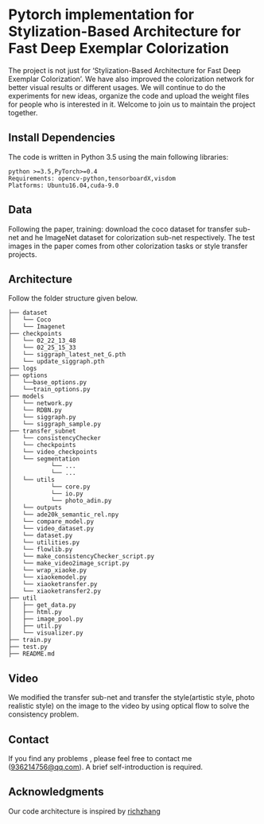 # Pytorch implementation for Stylization-Based Architecture for Fast Deep Exemplar Colorization
The project is not just for ‘Stylization-Based Architecture for Fast Deep Exemplar Colorization’. We have also improved the colorization network for better visual results or different usages. We will continue to do the experiments for new ideas, organize the code and  upload the weight files for people who is interested in it. Welcome  to join us to maintain the project together.

## Install Dependencies
The code is written in Python 3.5 using the main following libraries:
```
python >=3.5,PyTorch>=0.4
Requirements: opencv-python,tensorboardX,visdom
Platforms: Ubuntu16.04,cuda-9.0  
```
	
## Data
Following the paper, training: download the coco dataset for transfer sub-net and he ImageNet dataset for colorization sub-net respectively. 
The test images in the paper comes from other colorization tasks or style
transfer projects.

## Architecture  
Follow the folder structure given below. 
```
├── dataset
│   └── Coco
│   └── Imagenet
├── checkpoints
│   └── 02_22_13_48
│   └── 02_25_15_33
│   └── siggraph_latest_net_G.pth
│   └── update_siggraph.pth
├── logs
├── options
│   └──base_options.py
│   └──train_options.py
├── models
│   └── network.py
│   └── RDBN.py
│   └── siggraph.py
│   └── siggraph_sample.py
├── transfer_subnet
│   └── consistencyChecker
│   └── checkpoints
│   └── video_checkpoints
│   └── segmentation
│   		└── ...
│   		└── ...
│   └── utils
│   		└── core.py
│   		└── io.py
│   		└── photo_adin.py
│   └── outputs
│   └── ade20k_semantic_rel.npy
│   └── compare_model.py
│   └── video_dataset.py
│   └── dataset.py
│   └── utilities.py
│   └── flowlib.py
│   └── make_consistencyChecker_script.py
│   └── make_video2image_script.py
│   └── wrap_xiaoke.py
│   └── xiaokemodel.py
│   └── xiaoketransfer.py
│   └── xiaoketransfer2.py
├── util
│   ├── get_data.py
│   ├── html.py
│   ├── image_pool.py
│   ├── util.py
│   └── visualizer.py
├── train.py
├── test.py
├── README.md

```

## Video
We modified the transfer sub-net and transfer the style(artistic style, photo realistic style) on the image to the video by using optical flow to solve the consistency problem.

## Contact
If you find any problems , please feel free to contact me (936214756@qq.com). A brief self-introduction is required.

## Acknowledgments
Our code architecture is inspired by [richzhang](https://richzhang.github.io/ideepcolor/)
